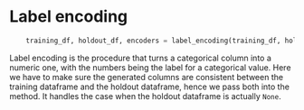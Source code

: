 # Label encoding

```python
    training_df, holdout_df, encoders = label_encoding(training_df, holdout_df)
```

Label encoding is the procedure that turns a categorical column into a numeric one, with the numbers being the label for a categorical value. Here we have to make sure the generated columns are consistent between the training dataframe and the holdout dataframe, hence we pass both into the method. It handles the case when the holdout dataframe is actually `None`.
